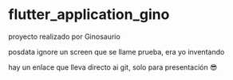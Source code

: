 # flutter_application_gino

proyecto realizado por Ginosaurio

posdata ignore un screen que se llame prueba, era yo inventando 

hay un enlace que lleva directo ai git, solo para presentación 😎